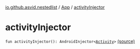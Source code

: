 [io.github.asvid.nestedlist](../index.md) / [App](index.md) / [activityInjector](./activity-injector.md)

# activityInjector

`fun activityInjector(): AndroidInjector<`[`Activity`](https://developer.android.com/reference/android/app/Activity.html)`>` [(source)](https://github.com/asvid/NestedList/tree/master/app/src/main/java/io/github/asvid/nestedlist/App.kt#L21)